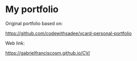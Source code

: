 # My portfolio

Original portfolio based on:
    
https://github.com/codewithsadee/vcard-personal-portfolio

Web link:

https://gabrielfranciscosm.github.io/CV/
